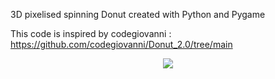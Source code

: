3D pixelised spinning Donut created with Python and Pygame

This code is inspired by codegiovanni : https://github.com/codegiovanni/Donut_2.0/tree/main

<p align="center">
    <img src="https://github.com/VMB-DEV/spinning_donut/blob/master/.gitRes/donut.gif">
</p>
